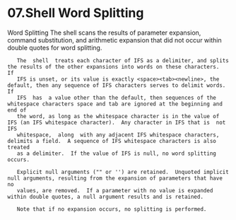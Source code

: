 # 07.Shell Word Splitting

Word Splitting
       The shell scans the results of parameter expansion, command substitution, and arithmetic expansion that did not occur within double  quotes
       for word splitting.

       The  shell  treats each character of IFS as a delimiter, and splits the results of the other expansions into words on these characters.  If
       IFS is unset, or its value is exactly <space><tab><newline>, the default, then any sequence of IFS characters serves to delimit words.   If
       IFS  has  a value other than the default, then sequences of the whitespace characters space and tab are ignored at the beginning and end of
       the word, as long as the whitespace character is in the value of IFS (an IFS whitespace character).  Any character in IFS that is  not  IFS
       whitespace,  along  with any adjacent IFS whitespace characters, delimits a field.  A sequence of IFS whitespace characters is also treated
       as a delimiter.  If the value of IFS is null, no word splitting occurs.

       Explicit null arguments ("" or '') are retained.  Unquoted implicit null arguments, resulting from the expansion of parameters that have no
       values, are removed.  If a parameter with no value is expanded within double quotes, a null argument results and is retained.

       Note that if no expansion occurs, no splitting is performed.

   
